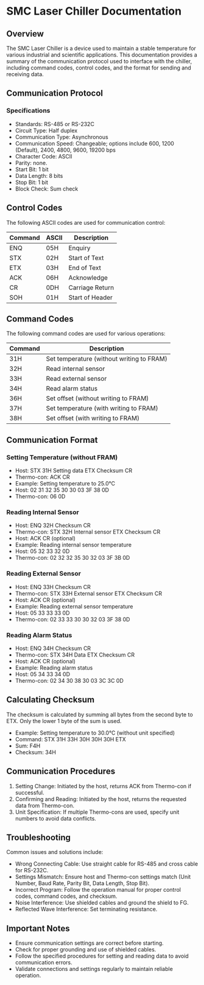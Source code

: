 # SMC Laser Chiller Documentation

## Overview

The SMC Laser Chiller is a device used to maintain a stable temperature for various industrial and scientific applications. This documentation provides a summary of the communication protocol used to interface with the chiller, including command codes, control codes, and the format for sending and receiving data.

## Communication Protocol

### Specifications

- Standards: RS-485 or RS-232C
- Circuit Type: Half duplex
- Communication Type: Asynchronous
- Communication Speed: Changeable; options include 600, 1200 (Default), 2400, 4800, 9600, 19200 bps
- Character Code: ASCII
- Parity: none.
- Start Bit: 1 bit
- Data Length: 8 bits
- Stop Bit: 1 bit
- Block Check: Sum check

## Control Codes

The following ASCII codes are used for communication control:

| Command | ASCII | Description       |
|---------|-------|-------------------|
| ENQ     | 05H   | Enquiry           |
| STX     | 02H   | Start of Text     |
| ETX     | 03H   | End of Text       |
| ACK     | 06H   | Acknowledge       |
| CR      | 0DH   | Carriage Return   |
| SOH     | 01H   | Start of Header   |

## Command Codes

The following command codes are used for various operations:

| Command | Description                           |
|---------|---------------------------------------|
| 31H     | Set temperature (without writing to FRAM) |
| 32H     | Read internal sensor                   |
| 33H     | Read external sensor                   |
| 34H     | Read alarm status                      |
| 36H     | Set offset (without writing to FRAM)   |
| 37H     | Set temperature (with writing to FRAM)  |
| 38H     | Set offset (with writing to FRAM)      |

## Communication Format

### Setting Temperature (without FRAM)

- Host: STX 31H Setting data ETX Checksum CR
- Thermo-con: ACK CR
- Example: Setting temperature to 25.0°C
- Host: 02 31 32 35 30 30 03 3F 38 0D
- Thermo-con: 06 0D

### Reading Internal Sensor

- Host: ENQ 32H Checksum CR
- Thermo-con: STX 32H Internal sensor ETX Checksum CR
- Host: ACK CR (optional)
- Example: Reading internal sensor temperature
- Host: 05 32 33 32 0D
- Thermo-con: 02 32 32 35 30 32 03 3F 3B 0D

### Reading External Sensor

- Host: ENQ 33H Checksum CR
- Thermo-con: STX 33H External sensor ETX Checksum CR
- Host: ACK CR (optional)
- Example: Reading external sensor temperature
- Host: 05 33 33 33 0D
- Thermo-con: 02 33 33 30 30 32 03 3F 38 0D

### Reading Alarm Status

- Host: ENQ 34H Checksum CR
- Thermo-con: STX 34H Data ETX Checksum CR
- Host: ACK CR (optional)
- Example: Reading alarm status
- Host: 05 34 33 34 0D
- Thermo-con: 02 34 30 38 30 03 3C 3C 0D

## Calculating Checksum

The checksum is calculated by summing all bytes from the second byte to ETX. Only the lower 1 byte of the sum is used.

- Example: Setting temperature to 30.0°C (without unit specified)
- Command: STX 31H 33H 30H 30H 30H ETX
- Sum: F4H
- Checksum: 34H

## Communication Procedures

1. Setting Change: Initiated by the host, returns ACK from Thermo-con if successful.
2. Confirming and Reading: Initiated by the host, returns the requested data from Thermo-con.
3. Unit Specification: If multiple Thermo-cons are used, specify unit numbers to avoid data conflicts.

## Troubleshooting

Common issues and solutions include:

- Wrong Connecting Cable: Use straight cable for RS-485 and cross cable for RS-232C.
- Settings Mismatch: Ensure host and Thermo-con settings match (Unit Number, Baud Rate, Parity Bit, Data Length, Stop Bit).
- Incorrect Program: Follow the operation manual for proper control codes, command codes, and checksum.
- Noise Interference: Use shielded cables and ground the shield to FG.
- Reflected Wave Interference: Set terminating resistance.

## Important Notes

- Ensure communication settings are correct before starting.
- Check for proper grounding and use of shielded cables.
- Follow the specified procedures for setting and reading data to avoid communication errors.
- Validate connections and settings regularly to maintain reliable operation.

